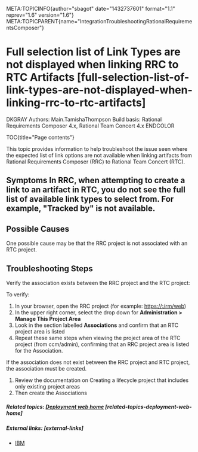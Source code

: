 META:TOPICINFO{author="sbagot" date="1432737601" format="1.1"
reprev="1.6" version="1.6"}
META:TOPICPARENT{name="IntegrationTroubleshootingRationalRequirementsComposer"}

# Full selection list of Link Types are not displayed when linking RRC to RTC Artifacts [full-selection-list-of-link-types-are-not-displayed-when-linking-rrc-to-rtc-artifacts]

DKGRAY Authors: Main.TamishaThompson Build basis: Rational Requirements
Composer 4.x, Rational Team Concert 4.x ENDCOLOR

TOC{title="Page contents"}

This topic provides information to help troubleshoot the issue seen
where the expected list of link options are not available when linking
artifacts from Rational Requirements Composer (RRC) to Rational Team
Concert (RTC).

## Symptoms In RRC, when attempting to create a link to an artifact in RTC, you do not see the full list of available link types to select from. For example, "Tracked by" is not available.

## Possible Causes

One possible cause may be that the RRC project is not associated with an
RTC project.

## Troubleshooting Steps

Verify the association exists between the RRC project and the RTC
project:

To verify:

1.  In your browser, open the RRC project (for example:
    <https://:/rm/web>)
2.  In the upper right corner, select the drop down for **Administration
    \> Manage This Project Area**
3.  Look in the section labelled **Associations** and confirm that an
    RTC project area is listed
4.  Repeat these same steps when viewing the project area of the RTC
    project (from ccm/admin), confirming that an RRC project area is
    listed for the Association.

If the association does not exist between the RRC project and RTC
project, the association must be created.

1.  Review the documentation on Creating a lifecycle project that
    includes only existing project areas
2.  Then create the Associations

##### Related topics: [Deployment web home](DeploymentWebHome) [related-topics-deployment-web-home]

##### External links: [external-links]

-   [IBM](https://www.ibm.com)

